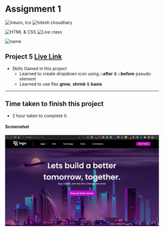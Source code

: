 # Assignment 1

![ineuro, lco](https://img.shields.io/badge/iNeuron-LCO-green)
![hitesh choudhary](https://img.shields.io/badge/Hitesh--Choudhary-Full--stack--JS--bootcamp-red)

![HTML & CSS](https://img.shields.io/badge/HTML-CSS-orange)
![Live class](https://img.shields.io/badge/LIVE--CLASS-PROJECT--5-lightgrey)

![name](https://img.shields.io/badge/Kaushal--Mehta-MCA--last--year-lightgrey)

## Project 5 [Live Link](#)

-   Skills Gained in this project
    -   Learned to create dropdown icon using **::after** & **::before** pseudo element
    -   Learned to use flex **grow**, **shrink** & **basis**

---

## Time taken to finish this project

-   2 hour taken to complete it.

#### Screenshot

![Desktop](./screenshots/project-5.png)
